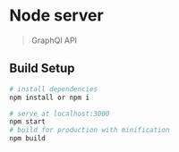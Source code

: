 # Node server

> GraphQl API

## Build Setup

``` bash
# install dependencies
npm install or npm i

# serve at localhost:3000
npm start
# build for production with minification
npm build
```
